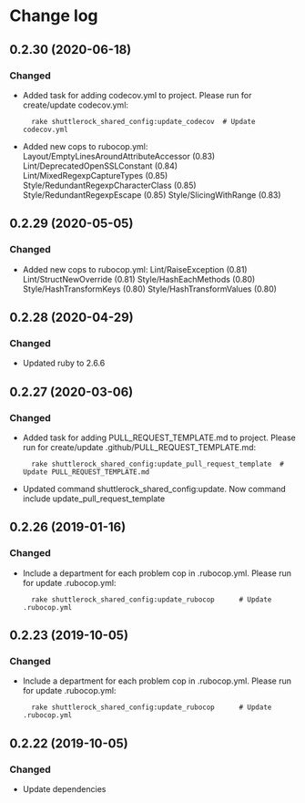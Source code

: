 # Change log

## 0.2.30 (2020-06-18)

### Changed

- Added task for adding codecov.yml to project.
  Please run for create/update  codecov.yml:
  ```
    rake shuttlerock_shared_config:update_codecov  # Update codecov.yml
  ```

- Added new cops to rubocop.yml:
    Layout/EmptyLinesAroundAttributeAccessor (0.83)
    Lint/DeprecatedOpenSSLConstant (0.84)
    Lint/MixedRegexpCaptureTypes (0.85)
    Style/RedundantRegexpCharacterClass (0.85)
    Style/RedundantRegexpEscape (0.85)
    Style/SlicingWithRange (0.83)

## 0.2.29 (2020-05-05)

### Changed

- Added new cops to rubocop.yml:
    Lint/RaiseException (0.81)
    Lint/StructNewOverride (0.81)
    Style/HashEachMethods (0.80)
    Style/HashTransformKeys (0.80)
    Style/HashTransformValues (0.80)


## 0.2.28 (2020-04-29)

### Changed

- Updated ruby to 2.6.6


## 0.2.27 (2020-03-06)

### Changed
- Added task for adding PULL_REQUEST_TEMPLATE.md to project.
  Please run for create/update  .github/PULL_REQUEST_TEMPLATE.md:
  ```
    rake shuttlerock_shared_config:update_pull_request_template  # Update PULL_REQUEST_TEMPLATE.md
  ```
- Updated command shuttlerock_shared_config:update. Now command include update_pull_request_template

## 0.2.26 (2019-01-16)

### Changed
- Include a department for each problem cop in .rubocop.yml.
  Please run for update .rubocop.yml:
  ```
    rake shuttlerock_shared_config:update_rubocop      # Update .rubocop.yml
  ```

## 0.2.23 (2019-10-05)

### Changed
- Include a department for each problem cop in .rubocop.yml.
  Please run for update .rubocop.yml:
  ```
    rake shuttlerock_shared_config:update_rubocop      # Update .rubocop.yml
  ```

## 0.2.22 (2019-10-05)

### Changed

- Update dependencies
